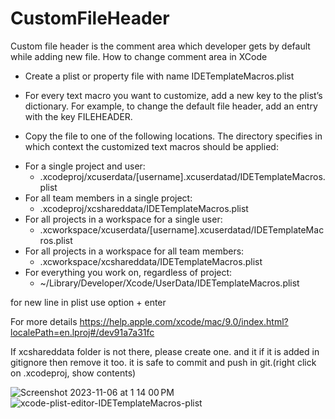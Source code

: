 # CustomFileHeader
Custom file header is the comment area which developer gets by default while adding new file. 
How to change comment area in XCode

- Create a plist or property file with name IDETemplateMacros.plist
+ For every text macro you want to customize, add a new key to the plist’s dictionary. For example, to change the default file header, add an entry with the key FILEHEADER.
* Copy the file to one of the following locations. The directory specifies in which context the customized text macros should be applied:
- For a single project and user:
  - <ProjectName>.xcodeproj/xcuserdata/[username].xcuserdatad/IDETemplateMacros.plist
- For all team members in a single project:
  - <ProjectName>.xcodeproj/xcshareddata/IDETemplateMacros.plist
- For all projects in a workspace for a single user:
  - <WorkspaceName>.xcworkspace/xcuserdata/[username].xcuserdatad/IDETemplateMacros.plist
- For all projects in a workspace for all team members:
  - <WorkspaceName>.xcworkspace/xcshareddata/IDETemplateMacros.plist
- For everything you work on, regardless of project:
  - ~/Library/Developer/Xcode/UserData/IDETemplateMacros.plist

for new line in plist use option + enter

For more details
https://help.apple.com/xcode/mac/9.0/index.html?localePath=en.lproj#/dev91a7a31fc

If xcshareddata folder is not there, please create one. and it if it is added in gitignore then remove it too. it is safe to commit and push in git.(right click on .xcodeproj, show contents)

![Screenshot 2023-11-06 at 1 14 00 PM](https://github.com/nbnitin/CustomFileHeader/assets/5785670/fd6df132-2cf5-4f1b-b94f-d5779df19f1f)
![xcode-plist-editor-IDETemplateMacros-plist](https://github.com/nbnitin/CustomFileHeader/assets/5785670/a5d2c0ab-0c9b-4c39-87ba-36cc857d1ebc)




